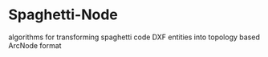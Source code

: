 Spaghetti-Node
==============

algorithms for transforming spaghetti code DXF entities into topology based ArcNode format
